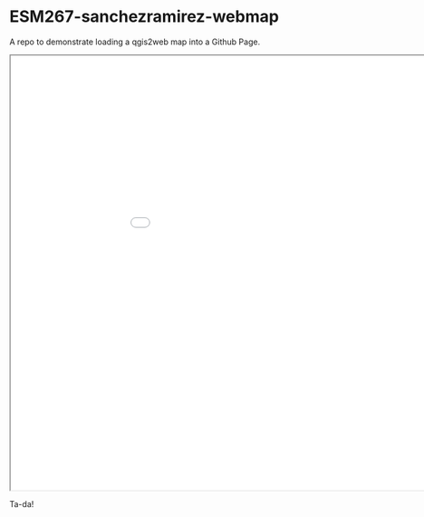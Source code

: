 # ESM267-sanchezramirez-webmap

A repo to demonstrate loading a qgis2web map into a Github Page.

<iframe src="brazil_RESEX_map/index.html" height=768 width=1024></iframe>

Ta-da!
